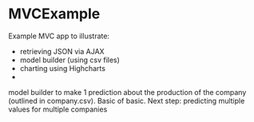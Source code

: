 # MVCExample
Example MVC app to illustrate:
- retrieving JSON via AJAX
- model builder (using csv files)
- charting using Highcharts
- 

model builder to make 1 prediction about the production of the company (outlined in company.csv). Basic of basic.
Next step: predicting multiple values for multiple companies
